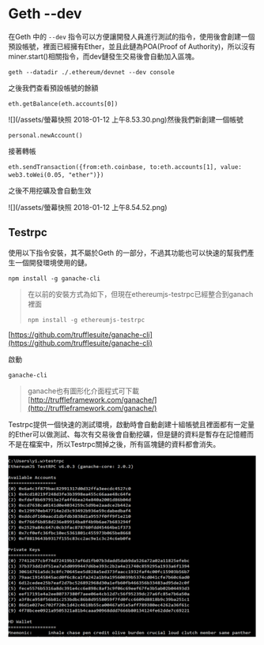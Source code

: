 # Geth --dev

在Geth 中的 `--dev` 指令可以方便讓開發人員進行測試的指令，使用後會創建一個預設帳號，裡面已經擁有Ether，並且此鏈為POA\(Proof of Authority\)，所以沒有miner.start\(\)相關指令，而dev鏈發生交易後會自動加入區塊。

```
geth --datadir ./.ethereum/devnet --dev console
```

之後我們查看預設帳號的餘額

```
eth.getBalance(eth.accounts[0])
```

![](/assets/螢幕快照 2018-01-12 上午8.53.30.png)然後我們新創建一個帳號

```
personal.newAccount()
```

接著轉帳

```
eth.sendTransaction({from:eth.coinbase, to:eth.accounts[1], value: web3.toWei(0.05, "ether")})
```

之後不用挖礦及會自動生效

![](/assets/螢幕快照 2018-01-12 上午8.54.52.png)

## Testrpc

使用以下指令安裝，其不屬於Geth 的一部分，不過其功能也可以快速的幫我們產生一個開發環境使用的鏈。

```
npm install -g ganache-cli
```

> 在以前的安裝方式為如下，但現在ethereumjs-testrpc已經整合到ganach裡面
>
> ```
> npm install -g ethereumjs-testrpc
> ```

[https://github.com/trufflesuite/ganache-cli](https://github.com/trufflesuite/ganache-cli)

啟動

```
ganache-cli
```

> ganache也有圖形化介面程式可下載[http://truffleframework.com/ganache/](http://truffleframework.com/ganache/)

Testrpc提供一個快速的測試環境，啟動時會自動創建十組帳號且裡面都有一定量的Ether可以做測試、每次有交易後會自動挖礦，但是鏈的資料是暫存在記憶體而不是在檔案中，所以Testrpc關掉之後，所有區塊鏈的資料都會消失。

![](/assets/0921.png)

